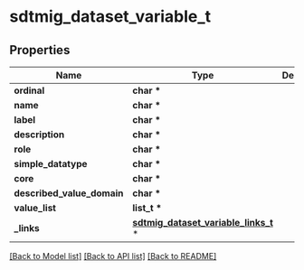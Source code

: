 # sdtmig_dataset_variable_t

## Properties
Name | Type | Description | Notes
------------ | ------------- | ------------- | -------------
**ordinal** | **char \*** |  | [optional] 
**name** | **char \*** |  | [optional] 
**label** | **char \*** |  | [optional] 
**description** | **char \*** |  | [optional] 
**role** | **char \*** |  | [optional] 
**simple_datatype** | **char \*** |  | [optional] 
**core** | **char \*** |  | [optional] 
**described_value_domain** | **char \*** |  | [optional] 
**value_list** | **list_t \*** |  | [optional] 
**_links** | [**sdtmig_dataset_variable_links_t**](sdtmig_dataset_variable_links.md) \* |  | [optional] 

[[Back to Model list]](../README.md#documentation-for-models) [[Back to API list]](../README.md#documentation-for-api-endpoints) [[Back to README]](../README.md)


